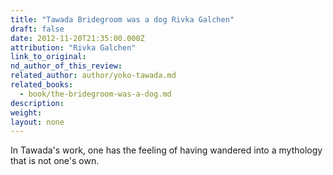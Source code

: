 ```yaml
---
title: "Tawada Bridegroom was a dog Rivka Galchen"
draft: false
date: 2012-11-20T21:35:00.000Z
attribution: "Rivka Galchen"
link_to_original:
nd_author_of_this_review:
related_author: author/yoko-tawada.md
related_books:
  - book/the-bridegroom-was-a-dog.md
description:
weight:
layout: none
---
```

In Tawada's work, one has the feeling of having wandered into a mythology that is not one's own.

